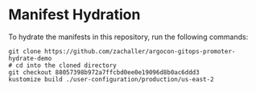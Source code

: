 # Manifest Hydration

To hydrate the manifests in this repository, run the following commands:

```shell
git clone https://github.com/zachaller/argocon-gitops-promoter-hydrate-demo
# cd into the cloned directory
git checkout 88057398b972a7ffcbd0ee0e19096d8b0ac6ddd3
kustomize build ./user-configuration/production/us-east-2
```
